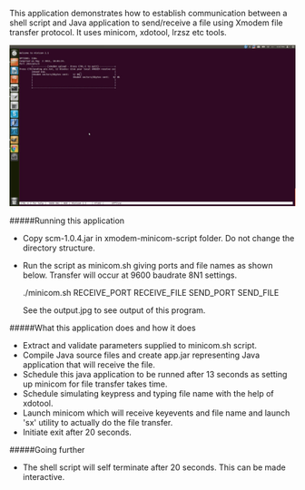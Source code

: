 This application demonstrates how to establish communication between a shell script and 
Java application to send/receive a file using Xmodem file transfer protocol. It uses minicom, xdotool, 
lrzsz etc tools.

!["serial communication in java"](output.jpg?raw=true "serial communication in java")

#####Running this application
- Copy scm-1.0.4.jar in xmodem-minicom-script folder. Do not change the directory structure.
- Run the script as minicom.sh giving ports and file names as shown below. Transfer will occur 
at 9600 baudrate 8N1 settings.

  ./minicom.sh RECEIVE_PORT RECEIVE_FILE SEND_PORT SEND_FILE
  
  See the output.jpg to see output of this program.
   
#####What this application does and how it does
- Extract and validate parameters supplied to minicom.sh script.
- Compile Java source files and create app.jar representing Java application that will 
receive the file.
- Schedule this java application to be runned after 13 seconds as setting up minicom for 
file transfer takes time.
- Schedule simulating keypress and typing file name with the help of xdotool.
- Launch minicom which will receive keyevents and file name and launch 'sx' utility to 
actually do the file transfer.
- Initiate exit after 20 seconds.
     
#####Going further
- The shell script will self terminate after 20 seconds. This can be made interactive.

